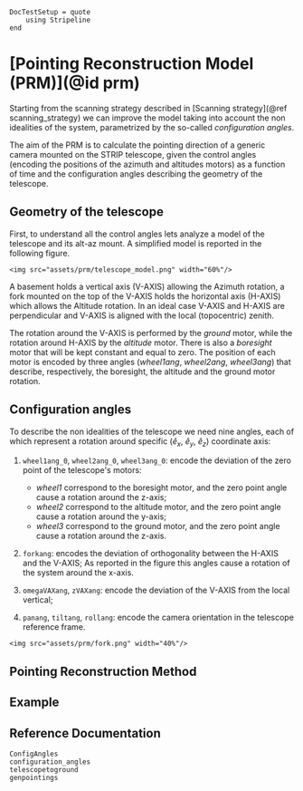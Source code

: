 ```@meta
DocTestSetup = quote
    using Stripeline
end
```

# [Pointing Reconstruction Model (PRM)](@id prm)

Starting from the scanning strategy described in [Scanning strategy](@ref scanning_strategy) we
can improve the model taking into account the non idealities of the system, parametrized by the so-called _configuration angles_.

The aim of the PRM is to calculate the pointing direction of a generic camera mounted on the STRIP
telescope, given the control angles (encoding the positions of the azimuth and altitudes motors)
as a function of time and the configuration angles describing the geometry of the telescope.

## Geometry of the telescope

First, to understand all the control angles lets analyze a model of the telescope and its 
alt-az mount. A simplified model is reported in the following figure.

```@raw html
<img src="assets/prm/telescope_model.png" width="60%"/>
```

A basement holds a vertical axis (V-AXIS) allowing the Azimuth rotation, a fork mounted on the
top of the V-AXIS holds the horizontal axis (H-AXIS) which allows the Altitude rotation. In an
ideal case V-AXIS and H-AXIS are perpendicular and V-AXIS is aligned with the local
(topocentric) zenith.

The rotation around the V-AXIS is performed by the _ground_ motor, while the rotation around
H-AXIS by the _altitude_ motor. There is also a _boresight_ motor that will be kept constant
and equal to zero. The position of each motor is encoded by three angles (_wheel1ang_, _wheel2ang_, _wheel3ang_)
that describe, respectively, the boresight, the altitude and the ground motor rotation.

## Configuration angles

To describe the non idealities of the telescope we need nine angles, each of which represent a rotation around
specific ($\hat{e}_x$, $\hat{e}_y$, $\hat{e}_z$) coordinate axis:

1. `wheel1ang_0`, `wheel2ang_0`, `wheel3ang_0`: encode the deviation of the zero point of the telescope's motors:
    - _wheel1_ correspond to the boresight motor, and the zero point angle cause a rotation around the z-axis;
    - _wheel2_ correspond to the altitude motor, and the zero point angle cause a rotation around the y-axis;
    - _wheel3_ correspond to the ground motor, and the zero point angle cause a rotation around the z-axis.
    
2. `forkang`: encodes the deviation of orthogonality between the H-AXIS and the V-AXIS;
    As reported in the figure this angles cause a rotation of the system around the x-axis.

3. `omegaVAXang`, `zVAXang`: encode the deviation of the V-AXIS from the local vertical;

4. `panang`, `tiltang`, `rollang`: encode the camera orientation in the telescope reference frame.

```@raw html
<img src="assets/prm/fork.png" width="40%"/>
```

## Pointing Reconstruction Method

## Example

## Reference Documentation
```@docs
ConfigAngles
configuration_angles
telescopetoground
genpointings
```